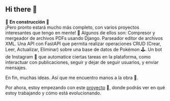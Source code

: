 ## Hi there 👋

🚧 **En construcción** 🚧  
¡Pero pronto estará mucho más completo, con varios proyectos interesantes que tengo en mente! 🌱
Algunos de ellos son:
Compresor y mergeador de archivos PDFs usando Django.
Parseador editor de archivos XML.
Una API con FastAPI que permita realizar operaciones CRUD (Crear, Leer, Actualizar, Eliminar) sobre una base de datos de Pokémon 🕹️.
Un bot de Instagram 🤖 que automatice ciertas tareas en la plataforma, como interactuar con publicaciones, seguir y dejar de seguir usuarios, y enviar mensajes. 

En fin, muchas ideas. Así que me encuentro manos a la obra 💪.


Por ahora, estoy empezando con este [proyecto](https://github.com/damurbano/scrappy) 🚀, donde podrás ver en qué estoy trabajando y cómo está evolucionando.

<!--
**damurbano/damurbano** is a ✨ _special_ ✨ repository because its `README.md` (this file) appears on your GitHub profile.

Here are some ideas to get you started:

- 🔭 I’m currently working on ...
- 🌱 I’m currently learning ...
- 👯 I’m looking to collaborate on ...
- 🤔 I’m looking for help with ...
- 💬 Ask me about ...
- 📫 How to reach me: ...
- 😄 Pronouns: ...
- ⚡ Fun fact: ...
-->
